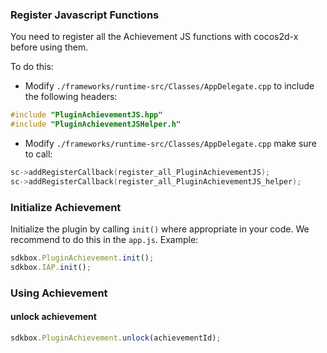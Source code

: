 ### Register Javascript Functions
You need to register all the Achievement JS functions with cocos2d-x before using them.

To do this:
* Modify `./frameworks/runtime-src/Classes/AppDelegate.cpp` to include the following headers:
```cpp
#include "PluginAchievementJS.hpp"
#include "PluginAchievementJSHelper.h"
```

* Modify `./frameworks/runtime-src/Classes/AppDelegate.cpp` make sure to call:
```cpp
sc->addRegisterCallback(register_all_PluginAchievementJS);
sc->addRegisterCallback(register_all_PluginAchievementJS_helper);
```

### Initialize Achievement
Initialize the plugin by calling `init()` where appropriate in your code. We
recommend to do this in the `app.js`. Example:
```javascript
sdkbox.PluginAchievement.init();
sdkbox.IAP.init();
```

### Using Achievement
#### unlock achievement
```javascript
sdkbox.PluginAchievement.unlock(achievementId);
```
